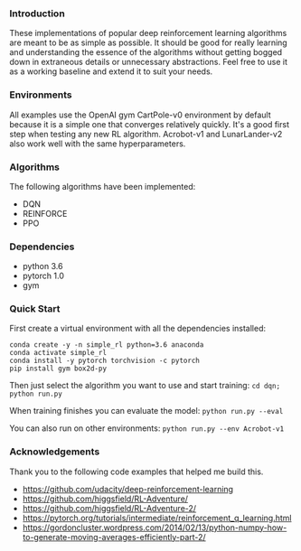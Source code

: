 ### Introduction
These implementations of popular deep reinforcement learning algorithms are meant to be as simple as possible.  It should be good for really learning and understanding the essence of the algorithms without getting bogged down in extraneous details or unnecessary abstractions.  Feel free to use it as a working baseline and extend it to suit your needs.


### Environments
All examples use the OpenAI gym CartPole-v0 environment by default because it is a simple one that converges relatively quickly.  It's a good first step when testing any new RL algorithm.  Acrobot-v1 and LunarLander-v2 also work well with the same hyperparameters.


### Algorithms
The following algorithms have been implemented:
- DQN
- REINFORCE
- PPO


### Dependencies
- python 3.6
- pytorch 1.0
- gym


### Quick Start
First create a virtual environment with all the dependencies installed:
```
conda create -y -n simple_rl python=3.6 anaconda
conda activate simple_rl
conda install -y pytorch torchvision -c pytorch
pip install gym box2d-py
```

Then just select the algorithm you want to use and start training: `cd dqn; python run.py`

When training finishes you can evaluate the model: `python run.py --eval`

You can also run on other environments: `python run.py --env Acrobot-v1`


### Acknowledgements
Thank you to the following code examples that helped me build this.

- https://github.com/udacity/deep-reinforcement-learning
- https://github.com/higgsfield/RL-Adventure/
- https://github.com/higgsfield/RL-Adventure-2/
- https://pytorch.org/tutorials/intermediate/reinforcement_q_learning.html
- https://gordoncluster.wordpress.com/2014/02/13/python-numpy-how-to-generate-moving-averages-efficiently-part-2/
